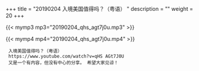 +++
title = "20190204  入境美国值得吗？（粤语） "
description = ""
weight = 20
+++

{{< mymp3 mp3="20190204_qhs_agt7j0u.mp3" >}}

{{< mymp4 mp4="20190204_qhs_agt7j0u.mp4" >}}

     入境美国值得吗？（粤语） 
     https://www.youtube.com/watch?v=qHS AGt7J0U 
     又是一个有内容，但没有中心的分享。 希望大家见谅！ 

